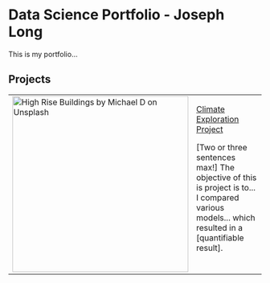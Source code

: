 <h1>Data Science Portfolio - Joseph Long</h1>
<p></p>This is my portfolio...</p>

<h2>Projects</h2>
<table>
  <tr>
    <td valign="top">
      <img src="https://github.com/jos-long/Climate-Exploration-Project/blob/main/michael-d-2cDIzRnVq0Q-unsplash_2018.jpg" width="350" alt="High Rise Buildings by Michael D on Unsplash">
    </td>
    <td valign="top">
      <p><a href="https://github.com/jos-long/Climate-Exploration-Project">Climate Exploration Project</a></p>
      <p>[Two or three sentences max!] The objective of this is project is to... I compared various models... which resulted in a [quantifiable result].</p>
    </td>
  </tr>
</table>  

<!--
Photo by <a href="https://unsplash.com/@alienaperture?utm_content=creditCopyText&utm_medium=referral&utm_source=unsplash">Michael D</a> on <a href="https://unsplash.com/photos/high-rise-buildings-2cDIzRnVq0Q?utm_content=creditCopyText&utm_medium=referral&utm_source=unsplash">Unsplash</a>
-->

</table>
